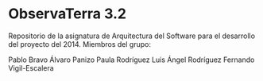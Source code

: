 ObservaTerra 3.2
=============

Repositorio de la asignatura de Arquitectura del Software para el desarrollo del proyecto del 2014.
Miembros del grupo: 

Pablo Bravo
Álvaro Panizo
Paula Rodríguez
Luis Ángel Rodríguez
Fernando Vigil-Escalera


